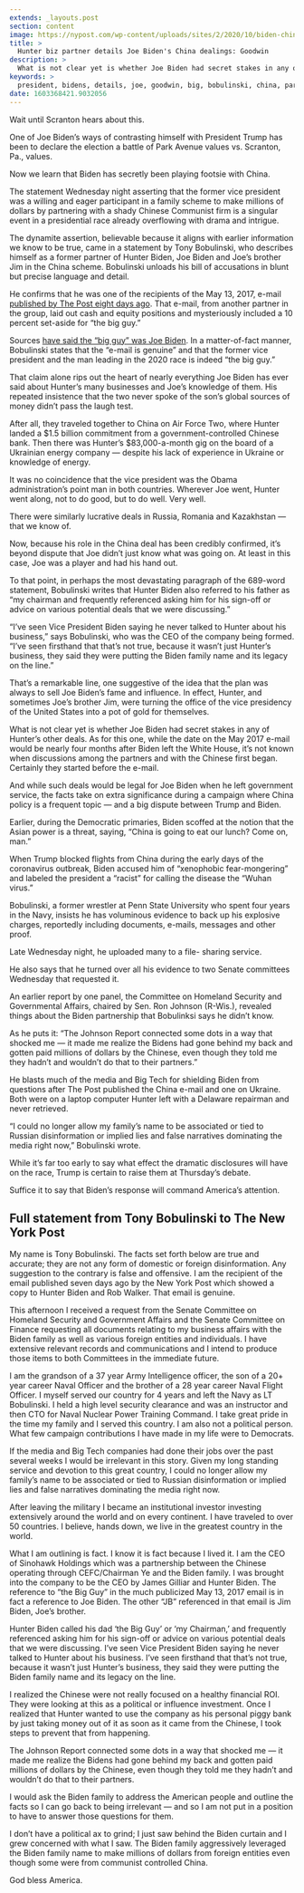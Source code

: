 ```yaml
--- 
extends: _layouts.post 
section: content 
image: https://nypost.com/wp-content/uploads/sites/2/2020/10/biden-china-nypost-cover.jpg?quality=90&strip=all&w=1024 
title: > 
  Hunter biz partner details Joe Biden's China dealings: Goodwin 
description: > 
  What is not clear yet is whether Joe Biden had secret stakes in any of Hunter’s other deals.I was brought into the company to be the CEO by James Gilliar and Hunter Biden.The reference to “the Big Guy” in the much publicized May 13, 2017 email is in fact a reference to Joe Biden.I’ve seen Vice President Biden saying he never talked to Hunter about his business.The Biden family aggressively leveraged the Biden family name to make millions of dollars from foreign entities even though some were from communist controlled China. 
keywords: > 
  president, bidens, details, joe, goodwin, big, bobulinski, china, partner, dealings, biden, email, biz, chinese, family, hunter 
date: 1603368421.9032056 
--- 
```

<div><p>Wait until Scranton hears about this.</p>
<p>One of Joe Biden&#8217;s ways of contrasting himself with President Trump has been to declare the election a battle of Park Avenue values vs. Scranton, Pa., values.</p>
<p>Now we learn that Biden has secretly been playing footsie with China.</p>
<p>The statement Wednesday night asserting that the former vice president was a willing and eager participant in a family scheme to make millions of dollars by partnering with a shady Chinese Communist firm is a singular event in a presidential race already overflowing with drama and intrigue.</p>
<p>The dynamite assertion, believable because it aligns with earlier information we know to be true, came in a statement by Tony Bobulinski, who describes himself as a former partner of Hunter Biden, Joe Biden and Joe&#8217;s brother Jim in the China scheme. Bobulinski unloads his bill of accusations in blunt but precise language and detail.</p>
<p>He confirms that he was one of the recipients of the May 13, 2017, e-mail <a href="https://nypost.com/2020/10/15/emails-reveal-how-hunter-biden-tried-to-cash-in-big-with-chinese-firm/">published by The Post eight days ago</a>. That e-mail, from another partner in the group, laid out cash and equity positions and mysteriously included a 10 percent set-aside for &#8220;the big guy.&#8221;</p>
<p>Sources <a href="https://www.foxnews.com/politics/hunter-biden-china-email-source-verifies" rel="noopener noreferrer" target="_blank">have said the &#8220;big guy&#8221; was Joe Biden</a>. In a matter-of-fact manner, Bobulinski states that the &#8220;e-mail is genuine&#8221; and that the former vice president and the man leading in the 2020 race is indeed &#8220;the big guy.&#8221;</p>
<p>That claim alone rips out the heart of nearly everything Joe Biden has ever said about Hunter&#8217;s many businesses and Joe&#8217;s knowledge of them. His repeated insistence that the two never spoke of the son&#8217;s global sources of money didn&#8217;t pass the laugh test.</p>
<p>After all, they traveled together to China on Air Force Two, where Hunter landed a $1.5 billion commitment from a government-controlled Chinese bank. Then there was Hunter&#8217;s $83,000-a-month gig on the board of a Ukrainian energy company &#8212; despite his lack of experience in Ukraine or knowledge of energy.</p>
<p>It was no coincidence that the vice president was the Obama administration&#8217;s point man in both countries. Wherever Joe went, Hunter went along, not to do good, but to do well. Very well.</p>
<p>There were similarly lucrative deals in Russia, Romania and &#173;Kazakhstan &#8212; that we know of.</p>
<p>Now, because his role in the China deal has been credibly confirmed, it&#8217;s beyond dispute that Joe didn&#8217;t just know what was going on. At least in this case, Joe was a player and had his hand out.</p>
<p>To that point, in perhaps the most devastating paragraph of the 689-word statement, Bobulinski writes that Hunter Biden also referred to his father as &#8220;my chairman and frequently referenced asking him for his sign-off or advice on various potential deals that we were discussing.&#8221;</p>
<p>&#8220;I&#8217;ve seen Vice President Biden saying he never talked to Hunter about his business,&#8221; says Bobulinski, who was the CEO of the company being formed. &#8220;I&#8217;ve seen firsthand that that&#8217;s not true, because it wasn&#8217;t just Hunter&#8217;s business, they said they were putting the Biden family name and its legacy on the line.&#8221;</p>
<p>That&#8217;s a remarkable line, one suggestive of the idea that the plan was always to sell Joe Biden&#8217;s fame and influence. In &#173;effect, Hunter, and sometimes Joe&#8217;s brother Jim, were turning the office of the vice presidency of the United States into a pot of gold for themselves.</p>
<p>What is not clear yet is whether Joe Biden had secret stakes in any of Hunter&#8217;s other deals. As for this one, while the date on the May 2017 e-mail would be nearly four months after Biden left the White House, it&#8217;s not known when discussions among the partners and with the Chinese first began. Certainly they started before the e-mail.</p>
<p>And while such deals would be legal for Joe Biden when he left government service, the facts take on extra significance during a campaign where China policy is a frequent topic &#8212; and a big dispute between Trump and Biden.</p>
<p>Earlier, during the Democratic primaries, Biden scoffed at the notion that the Asian power is a threat, saying, &#8220;China is going to eat our lunch? Come on, man.&#8221;</p>
<p>When Trump blocked flights from China during the early days of the coronavirus outbreak, Biden accused him of &#8220;xenophobic fear-mongering&#8221; and labeled the president a &#8220;racist&#8221; for calling the disease the &#8220;Wuhan virus.&#8221;</p>
<p>Bobulinski, a former wrestler at Penn State University who spent four years in the Navy, insists he has voluminous evidence to back up his explosive charges, reportedly including documents, e-mails, messages and other proof.</p>
<p>Late Wednesday night, he uploaded many to a file- sharing service.</p>
<p>He also says that he turned over all his evidence to two Senate committees Wednesday that requested it.</p>
<p>An earlier report by one panel, the Committee on Homeland Security and Governmental Affairs, chaired by Sen. Ron Johnson (R-Wis.), revealed things about the Biden partnership that Bobulinksi says he didn&#8217;t know.</p>
<p>As he puts it: &#8220;The Johnson Report connected some dots in a way that shocked me &#8212; it made me realize the Bidens had gone behind my back and gotten paid millions of dollars by the Chinese, even though they told me they hadn&#8217;t and wouldn&#8217;t do that to their partners.&#8221;</p>
<p>He blasts much of the media and Big Tech for shielding Biden from questions after The Post published the China e-mail and one on Ukraine. Both were on a laptop computer Hunter left with a Delaware repairman and never retrieved.</p>
<p>&#8220;I could no longer allow my family&#8217;s name to be associated or tied to Russian disinformation or implied lies and false narratives dominating the media right now,&#8221; Bobulinski wrote.</p>
<p>While it&#8217;s far too early to say what effect the dramatic disclosures will have on the race, Trump is certain to raise them at Thursday&#8217;s debate.</p>
<p>Suffice it to say that Biden&#8217;s response will command America&#8217;s attention.</p>
<h2>Full statement from Tony Bobulinski to The New York Post</h2>
<p>My name is Tony Bobulinski. The facts set forth below are true and accurate; they are not any form of domestic or foreign disinformation. Any suggestion to the contrary is false and offensive. I am the recipient of the email published seven days ago by the New York Post which showed a copy to Hunter Biden and Rob Walker. That email is genuine.</p>
<p>This afternoon I received a request from the Senate Committee on Homeland Security and Government Affairs and the Senate Committee on Finance requesting all documents relating to my business affairs with the Biden family as well as various foreign entities and individuals. I have extensive relevant records and communications and I intend to produce those items to both Committees in the immediate future.</p>
<p>I am the grandson of a 37 year Army Intelligence officer, the son of a 20+ year career Naval Officer and the brother of a 28 year career Naval Flight Officer. I myself served our country for 4 years and left the Navy as LT Bobulinski. I held a high level security clearance and was an instructor and then CTO for Naval Nuclear Power Training Command. I take great pride in the time my family and I served this country. I am also not a political person. What few campaign contributions I have made in my life were to Democrats.</p>
 
<p>If the media and Big Tech companies had done their jobs over the past several weeks I would be irrelevant in this story. Given my long standing service and devotion to this great country, I could no longer allow my family&#8217;s name to be associated or tied to Russian disinformation or implied lies and false narratives dominating the media right now.</p>
<p>After leaving the military I became an institutional investor investing extensively around the world and on every continent. I have traveled to over 50 countries. I believe, hands down, we live in the greatest country in the world.</p>
<p>What I am outlining is fact. I know it is fact because I lived it. I am the CEO of Sinohawk Holdings which was a partnership between the Chinese operating through CEFC/Chairman Ye and the Biden family. I was brought into the company to be the CEO by James Gilliar and Hunter Biden. The reference to &#8220;the Big Guy&#8221; in the much publicized May 13, 2017 email is in fact a reference to Joe Biden. The other &#8220;JB&#8221; referenced in that email is Jim Biden, Joe&#8217;s brother.</p>
<p>Hunter Biden called his dad &#8216;the Big Guy&#8217; or &#8216;my Chairman,&#8217; and frequently referenced asking him for his sign-off or advice on various potential deals that we were discussing. I&#8217;ve seen Vice President Biden saying he never talked to Hunter about his business. I&#8217;ve seen firsthand that that&#8217;s not true, because it wasn&#8217;t just Hunter&#8217;s business, they said they were putting the Biden family name and its legacy on the line.</p>
<p>I realized the Chinese were not really focused on a healthy financial ROI. They were looking at this as a political or influence investment. Once I realized that Hunter wanted to use the company as his personal piggy bank by just taking money out of it as soon as it came from the Chinese, I took steps to prevent that from happening.</p>
<p>The Johnson Report connected some dots in a way that shocked me &#8212; it made me realize the Bidens had gone behind my back and gotten paid millions of dollars by the Chinese, even though they told me they hadn&#8217;t and wouldn&#8217;t do that to their partners.</p>
<p>I would ask the Biden family to address the American people and outline the facts so I can go back to being irrelevant &#8212; and so I am not put in a position to have to answer those questions for them.</p>
<p>I don&#8217;t have a political ax to grind; I just saw behind the Biden curtain and I grew concerned with what I saw. The Biden family aggressively leveraged the Biden family name to make millions of dollars from foreign entities even though some were from communist controlled China.</p>
<p>God bless America.</p>
			</div>